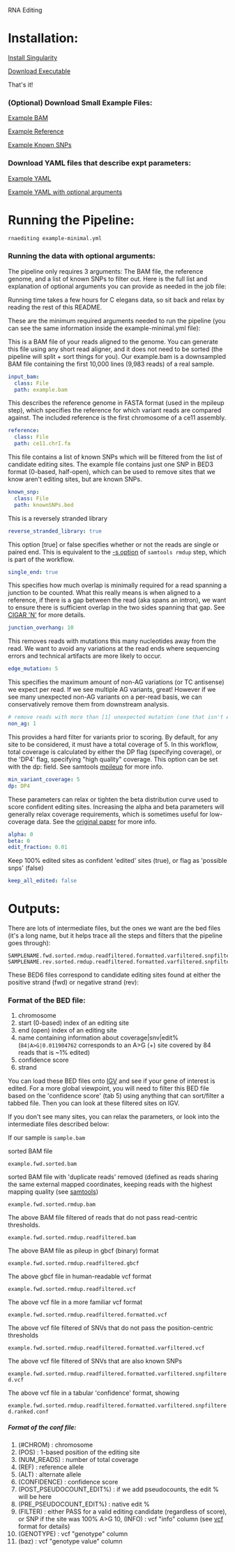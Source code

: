 RNA Editing

# Installation:

[Install Singularity](http://singularity.lbl.gov/)

[Download Executable](https://s3-us-west-1.amazonaws.com/rnaediting-0.0.2/rnaediting-0.0.2.img)

That's it!

### (Optional) Download Small Example Files:
[Example BAM](https://github.com/YeoLab/rna_editing_pipeline/blob/master/example_data/example.bam)

[Example Reference](https://github.com/YeoLab/rna_editing_pipeline/blob/master/example_data/ce11.chrI.fa)

[Example Known SNPs](https://github.com/YeoLab/rna_editing_pipeline/blob/master/example_data/knownSNPs.bed)

### Download YAML files that describe expt parameters:
[Example YAML](https://github.com/YeoLab/rna_editing_pipeline/tree/master/RNA_editing_pipeline/singularity-dev/jobs/example-se_minimal.yml)

[Example YAML with optional arguments](https://github.com/YeoLab/rna_editing_pipeline/tree/master/RNA_editing_pipeline/singularity-dev/jobs/example-se.yml)
# Running the Pipeline:
```
rnaediting example-minimal.yml
```

### Running the data with optional arguments:

The pipeline only requires 3 arguments: The BAM file, the reference genome, and a list of known SNPs to filter out. Here is the full list and explanation of optional arguments you can provide as needed in the job file:

Running time takes a few hours for C elegans data, so sit back and relax by reading the rest of this README.

These are the minimum required arguments needed to run the pipeline (you can see the same information inside the example-minimal.yml file):


This is a BAM file of your reads aligned to the genome. You can generate this file using any short read aligner, and it does not need to be sorted (the pipeline will split + sort things for you). Our example.bam is a downsampled BAM file containing the first 10,000 lines (9,983 reads) of a real sample. 
```YAML
input_bam:
  class: File
  path: example.bam
```

This describes the reference genome in FASTA format (used in the mpileup step), which specifies the reference for which variant reads are compared against. The included reference is the first chromosome of a ce11 assembly.
```YAML
reference:
  class: File
  path: ce11.chrI.fa
```

This file contains a list of known SNPs which will be filtered from the list of candidate editing sites. The example file contains just one SNP in BED3 format (0-based, half-open), which can be used to remove sites that we know aren't editing sites, but are known SNPs.
```YAML
known_snp:
  class: File
  path: knownSNPs.bed
```

This is a reversely stranded library
```YAML
reverse_stranded_library: true
```

This option [true] or false specifies whether or not the reads are single or paired end. This is equivalent to the [-s option](http://www.htslib.org/doc/samtools.html) of ```samtools rmdup``` step, which is part of the workflow.
```YAML
single_end: true
```

This specifies how much overlap is minimally required for a read spanning a junction to be counted. What this really means is when aligned to a reference, if there is a gap between the read (aka spans an intron), we want to ensure there is sufficient overlap in the two sides spanning that gap. See [CIGAR 'N'](https://samtools.github.io/hts-specs/SAMv1.pdf) for more details. 
```YAML
junction_overhang: 10
```

This removes reads with mutations this many nucleotides away from the read. We want to avoid any variations at the read ends where sequencing errors and technical artifacts are more likely to occur. 
```YAML
edge_mutation: 5
```

This specifies the maximum amount of non-AG variations (or TC antisense) we expect per read. If we see multiple AG variants, great! However if we see many unexpected non-AG variants on a per-read basis, we can conservatively remove them from downstream analysis.
```YAML
# remove reads with more than [1] unexpected mutation (one that isn't A-G or T-C antisense).
non_ag: 1
```

This provides a hard filter for variants prior to scoring. By default, for any site to be considered, it must have a total coverage of 5. In this workflow, total coverage is calculated by either the DP flag (specifying coverage), or the 'DP4' flag, specifying "high quality" coverage. This option can be set with the dp: field. See samtools [mpileup](http://www.htslib.org/doc/samtools.html) for more info.
```YAML
min_variant_coverage: 5
dp: DP4
```

These parameters can relax or tighten the beta distribution curve used to score confident editing sites. Increasing the alpha and beta parameters will generally relax coverage requirements, which is sometimes useful for low-coverage data. See the [original paper](https://www.ncbi.nlm.nih.gov/pmc/articles/PMC3959997/) for more info. 
```YAML
alpha: 0
beta: 0
edit_fraction: 0.01
```

Keep 100% edited sites as confident 'edited' sites (true), or flag as 'possible snps' (false)
```YAML
keep_all_edited: false
```

# Outputs:
There are lots of intermediate files, but the ones we want are the bed files (it's a long name, but it helps trace all the steps and filters that the pipeline goes through):
```
SAMPLENAME.fwd.sorted.rmdup.readfiltered.formatted.varfiltered.snpfiltered.ranked.bed
SAMPLENAME.rev.sorted.rmdup.readfiltered.formatted.varfiltered.snpfiltered.ranked.bed
```
These BED6 files correspond to candidate editing sites found at either the positive strand (fwd) or negative strand (rev):

### Format of the BED file:

1. chromosome
2. start (0-based) index of an editing site
3. end (open) index of an editing site
4. name containing information about coverage|snv|edit% (```84|A>G|0.011904762``` corresponds to an A>G (+) site covered by 84 reads that is ~1% edited)
5. confidence score
6. strand

You can load these BED files onto [IGV](http://software.broadinstitute.org/software/igv/download) and see if your gene of interest is edited.
For a more global viewpoint, you will need to filter this BED file based on the 'confidence score' (tab 5) using anything that can sort/filter a tabbed file. Then you can look at these filtered sites on IGV.

If you don't see many sites, you can relax the parameters, or look into the intermediate files described below:

If our sample is ```sample.bam```

sorted BAM file

```example.fwd.sorted.bam```

sorted BAM file with 'duplicate reads' removed (defined as reads sharing the same external mapped coordinates, keeping reads with the highest mapping quality (see [samtools](http://www.htslib.org/doc/samtools.html))

```example.fwd.sorted.rmdup.bam```

The above BAM file filtered of reads that do not pass read-centric thresholds.

```example.fwd.sorted.rmdup.readfiltered.bam```

The above BAM file as pileup in gbcf (binary) format

```example.fwd.sorted.rmdup.readfiltered.gbcf```

The above gbcf file in human-readable vcf format

```example.fwd.sorted.rmdup.readfiltered.vcf```

The above vcf file in a more familiar vcf format

```example.fwd.sorted.rmdup.readfiltered.formatted.vcf```

The above vcf file filtered of SNVs that do not pass the position-centric thresholds

```example.fwd.sorted.rmdup.readfiltered.formatted.varfiltered.vcf```

The above vcf file filtered of SNVs that are also known SNPs

```example.fwd.sorted.rmdup.readfiltered.formatted.varfiltered.snpfiltered.vcf```

The above vcf file in a tabular 'confidence' format, showing

```example.fwd.sorted.rmdup.readfiltered.formatted.varfiltered.snpfiltered.ranked.conf```

##### Format of the conf file:
1. (#CHROM) : chromosome
2. (POS) : 1-based position of the editing site
3. (NUM_READS) : number of total coverage
4. (REF) : reference allele
5. (ALT) : alternate allele
6. (CONFIDENCE) : confidence score
7. (POST_PSEUDOCOUNT_EDIT%) : if we add pseudocounts, the edit % will be here
8. (PRE_PSEUDOCOUNT_EDIT%) : native edit %
9. (FILTER) : either PASS for a valid editing candidate (regardless of score), or SNP if the site was 100% A>G
10, (INFO) : vcf "info" column (see [vcf](https://samtools.github.io/hts-specs/VCFv4.2.pdf) format for details)
11. (GENOTYPE) : vcf "genotype" column
12. (baz) : vcf "genotype value" column